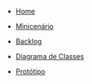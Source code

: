 * [Home]()

* [Minicenário](./Minicenario/minicenario.md)

* [Backlog](./Backlog/backlog.md)

* [Diagrama de Classes](DiagramaDeClasses/diagramaDeClasses.md)

* [Protótipo](Prototipo/prototipo.md)
